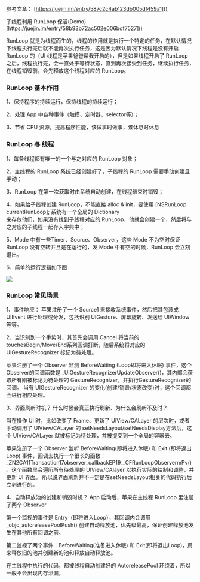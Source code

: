 参考文章：
[https://juejin.im/entry/587c2c4ab123db005df459a1]()

子线程利用 RunLoop 保活(Demo) [https://juejin.im/entry/58b93b72ac502e006bdf7527]()


RunLoop 就是为线程而生的，线程的作用就是执行一个特定的任务，在默认情况下线程执行完后就不能再次执行任务，这是因为默认情况下线程是没有开启 RunLoop 的（UI 线程是苹果爸爸帮我开启的），但是如果线程开启了 RunLoop 之后，线程执行完，会一直处于等待状态，直到再次接受到任务，继续执行任务，在线程销毁前，会先释放这个线程对应的 RunLoop。

### RunLoop 基本作用

1、保持程序的持续运行，保持线程的持续运行；

2、处理 App 中各种事件（触摸、定时器、selector等）；

3、节省 CPU 资源，提高程序性能，该做事时做事，该休息时休息

### RunLoop 与 线程

1、每条线程都有唯一的一个与之对应的 RunLoop 对象；

2、主线程的 RunLoop 系统已经创建好了，子线程的 RunLoop 需要手动创建且手动；

3、RunLoop 在第一次获取时由系统自动创建，在线程结束时销毁；

4、如果给子线程创建 RunLoop，不能直接 alloc & init，要使用 [NSRunLoop currentRunLoop]; 系统有一个全局的 Dictionary  
来存放他们，如果没有找到子线程对应的 RunLoop，他就会创建一个，然后将与之对应的子线程一起存入字典中；

5、Mode 中有一些Timer、Source、Observer，这些 Mode 不为空时保证 RunLoop 没有空转并且是在运行的，发 Mode 中有空的时候，RunLoop 会立刻退出。

6、简单的运行逻辑如下图

![](https://huangzhifei.github.com/images/RunLoop.png) 


### RunLoop 常见场景

1、事件响应：
苹果注册了一个 Source1 来接收系统事件，然后把其包装成 UIEvent 进行处理或分发，包括识别 UIGesture、屏幕旋转、发送给 UIWindow 等等。

2、当识别到一个手势时，其首先会调用 Cancel 将当前的 touchesBegin/Move/End系列回调打断，随后系统将对应的 UIGestureRecognizer 标记为待处理。

苹果注册了一个 Observer 监测 BeforeWaiting (Loop即将进入休眠) 事件，这个Observer的回调函数是 _UIGestureRecognizerUpdateObserver()，其内部会获取所有刚被标记为待处理的 GestureRecognizer，并执行GestureRecognizer的回调。
当有 UIGestureRecognizer 的变化(创建/销毁/状态改变)时，这个回调都会进行相应处理。

3、界面刷新时机？
什么时候会真正执行刷新、为什么会刷新不及时？

当在操作 UI 时，比如改变了 Frame、更新了 UIView/CALayer 的层次时，或者手动调用了 UIView/CALayer 的 setNeedsLayout/setNeedsDisplay方法后，这个 UIView/CALayer 就被标记为待处理，并被提交到一个全局的容器去。

苹果注册了一个 Observer 监听 BeforeWaiting(即将进入休眠) 和 Exit (即将退出Loop) 事件，回调去执行一个很长的函数：_ZN2CA11Transaction17observer_callbackEP19__CFRunLoopObservermPv()。这个函数里会遍历所有待处理的 UIView/CAlayer 以执行实际的绘制和调整，并更新 UI 界面。 所以说界面刷新并不一定是在setNeedsLayout相关的代码执行后立刻进行的。

4、自动释放池的创建和销毁时机？
App 启动后，苹果在主线程 RunLoop 里注册了两个 Observer

第一个监视的事件是 Entry（即将进入Loop），其回调内会调用_objc_autoreleasePoolPush() 创建自动释放池，优先级最高，保证创建释放池发生在其他所有回调之前。

第二监视了两个事件：BeforeWaiting(准备进入休眠) 和 Exit(即将退出Loop)，用来释放旧的池并创建新的池和释放自动释放池。

在主线程中执行的代码，都被线程自动创建好的 AutoreleasePool 环绕着，所以一般不会出现内存泄漏。

